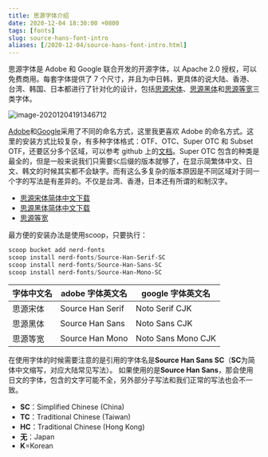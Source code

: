 ```yaml
---
title: 思源字体介绍
date: 2020-12-04 18:30:00 +0800
tags: [fonts]
slug: source-hans-font-intro
aliases: [/2020-12-04/source-hans-font-intro.html]
---
```


思源字体是 Adobe 和 Google 联合开发的开源字体，以 Apache 2.0 授权，可以免费商用。每套字体提供了 7 个尺寸，并且为中日韩，更具体的说大陆、香港、台湾、韩国、日本都进行了针对化的设计，包括[思源宋体](https://github.com/adobe-fonts/source-han-serif)、[思源黑体](https://github.com/adobe-fonts/source-han-sans)和[思源等宽](https://github.com/adobe-fonts/source-han-mono)三类字体。

![image-20201204191346712](https://pic-1251468582.picsh.myqcloud.com/pic/2021/11/04/d7b86e.png)

[Adobe](https://github.com/adobe-fonts)和[Google](https://www.google.com/get/noto/help/cjk/)采用了不同的命名方式，这里我更喜欢 Adobe 的命名方式。这里的安装方式比较复杂，有多种字体格式：OTF、OTC、Super OTC 和 Subset OTF，还要区分多个区域，可以参考 github 上的[文档](https://github.com/adobe-fonts/source-han-sans/raw/release/SourceHanSansReadMe.pdf)。Super OTC 包含的种类是最全的，但是一般来说我们只需要`SC`后缀的版本就够了，在显示简繁体中文、日文、韩文的时候其实都不会缺字。而有这么多复杂的版本原因是不同区域对于同一个字的写法是有差异的。不仅是台湾、香港，日本还有所谓的和制汉字。

- [思源宋体简体中文下载](https://github.com/adobe-fonts/source-han-serif/releases/download/2.002R/09_SourceHanSerifSC.zip)
- [思源黑体简体中文下载](https://github.com/adobe-fonts/source-han-sans/releases/download/2.004R/SourceHanSansSC.zip)
- [思源等宽](https://github.com/adobe-fonts/source-han-mono/releases/download/1.002/SourceHanMono.ttc)

最方便的安装办法是使用scoop，只要执行：

```powershell
scoop bucket add nerd-fonts
scoop install nerd-fonts/Source-Han-Serif-SC   
scoop install nerd-fonts/Source-Han-Sans-SC   
scoop install nerd-fonts/Source-Han-Mono-SC  
```

| 字体中文名 | adobe 字体英文名 | google 字体英文名  |
| ---------- | ---------------- | ------------------ |
| 思源宋体   | Source Han Serif | Noto Serif CJK     |
| 思源黑体   | Source Han Sans  | Noto Sans CJK      |
| 思源等宽   | Source Han Mono  | Noto Sans Mono CJK |

在使用字体的时候需要注意的是引用的字体名是**Source Han Sans SC**（**SC**为简体中文缩写，对应大陆常见写法）。 如果使用的是**Source Han Sans**，那会使用日文的字体，包含的文字可能不全，另外部分子写法和我们正常的写法也会不一致。

- **SC**：Simplified Chinese (China)
- **TC**：Traditional Chinese (Taiwan)
- **HC**：Traditional Chinese (Hong Kong)
- **无**：Japan
- **K**=Korean
